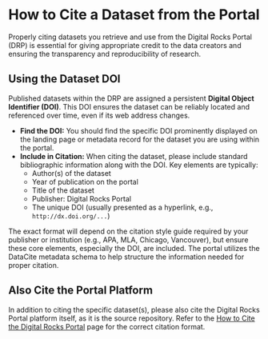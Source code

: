 # How to Cite a Dataset from the Portal

Properly citing datasets you retrieve and use from the Digital Rocks Portal (DRP) is essential for giving appropriate credit to the data creators and ensuring the transparency and reproducibility of research.

## Using the Dataset DOI

Published datasets within the DRP are assigned a persistent **Digital Object Identifier (DOI)**. This DOI ensures the dataset can be reliably located and referenced over time, even if its web address changes.

* **Find the DOI:** You should find the specific DOI prominently displayed on the landing page or metadata record for the dataset you are using within the portal.
* **Include in Citation:** When citing the dataset, please include standard bibliographic information along with the DOI. Key elements are typically:
    * Author(s) of the dataset
    * Year of publication on the portal
    * Title of the dataset
    * Publisher: Digital Rocks Portal
    * The unique DOI (usually presented as a hyperlink, e.g., `http://dx.doi.org/...`)

The exact format will depend on the citation style guide required by your publisher or institution (e.g., APA, MLA, Chicago, Vancouver), but ensure these core elements, especially the DOI, are included. The portal utilizes the DataCite metadata schema to help structure the information needed for proper citation.

## Also Cite the Portal Platform

In addition to citing the specific dataset(s), please also cite the Digital Rocks Portal platform itself, as it is the source repository. Refer to the [How to Cite the Digital Rocks Portal](cite_us.md) page for the correct citation format.

